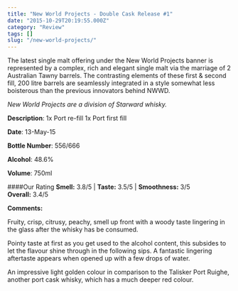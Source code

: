 ```yaml
---
title: "New World Projects - Double Cask Release #1"
date: "2015-10-29T20:19:55.000Z"
category: "Review"
tags: []
slug: "/new-world-projects/"
---
```

The latest single malt offering under the New World Projects banner is represented by a complex, rich and elegant single malt via the marriage of 2 Australian Tawny barrels. The contrasting elements of these first & second fill, 200 litre barrels are seamlessly integrated in a style somewhat less boisterous than the previous innovators behind NWWD.

*New World Projects are a division of Starward whisky.* 

**Description**: 1x Port re-fill 1x Port first fill

**Date**: 13-May-15

**Bottle Number**: 556/666

**Alcohol**: 48.6%

**Volume**: 750ml


####Our Rating
**Smell:** 3.8/5 | **Taste:** 3.5/5 | **Smoothness:** 3/5   
**Overall:** 3.4/5 


**Comments:**

Fruity, crisp, citrusy, peachy, smell up front with a woody taste lingering in the glass after the whisky has be consumed.  

Pointy taste at first as you get used to the alcohol content, this subsides to let the flavour shine through in the following sips. A fantastic lingering aftertaste appears when opened up with a few drops of water. 

An impressive light golden colour in comparison to the Talisker Port Ruighe, another port cask whisky, which has a much deeper red colour. 
    
